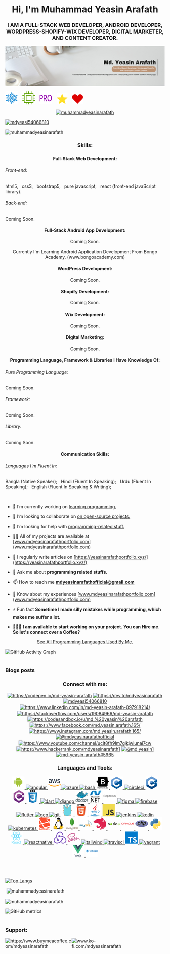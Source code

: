 <h1 align="center">Hi, I'm Muhammad Yeasin Arafath</h1>
<h3 align="center">I AM A FULL-STACK WEB DEVELOPER, ANDROID DEVELOPER, WORDPRESS-SHOPIFY-WIX DEVELOPER, DIGITAL MARKETER, AND CONTENT CREATOR.</h3>
<img src="https://github.com/MuhammadYeasinArafath/MuhammadYeasinArafath/blob/main/Banner.png" alt="banner"></img>
<br>

<a href='https://archiveprogram.github.com/'><img src='https://raw.githubusercontent.com/acervenky/animated-github-badges/master/assets/acbadge.gif' width='40' height='40'></a> <a href='https://docs.github.com/en/developers'><img src='https://raw.githubusercontent.com/acervenky/animated-github-badges/master/assets/devbadge.gif' width='40' height='40'></a> <a href='https://github.com/pricing'><img src='https://raw.githubusercontent.com/acervenky/animated-github-badges/master/assets/pro.gif' width='40' height='40'></a> <a href='https://stars.github.com/'><img src='https://raw.githubusercontent.com/acervenky/animated-github-badges/master/assets/starbadge.gif' width='35' height='35'></a> <a href='https://docs.github.com/en/github/supporting-the-open-source-community-with-github-sponsors'><img src='https://raw.githubusercontent.com/acervenky/animated-github-badges/master/assets/sponsorbadge.gif' width='35' height='35'></a> 

<p align="center"> <a href="https://github.com/ryo-ma/github-profile-trophy"><img src="https://github-profile-trophy.vercel.app/?username=muhammadyeasinarafath" alt="muhammadyeasinarafath" /></a> </p>

<p align="left"> <a href="https://twitter.com/mdyeasi54066810" target="blank"><img src="https://img.shields.io/twitter/follow/mdyeasi54066810?logo=twitter&style=for-the-badge" alt="mdyeasi54066810" /></a> </p>
<p align="left"> <img src="https://komarev.com/ghpvc/?username=muhammadyeasinarafath&label=Profile%20views&color=0e75b6&style=flat" alt="muhammadyeasinarafath" /> </p>

<h3 align="center">Skills:<h3>
<p align="center"><h4 align="center">Full-Stack Web Development:</h4><p align="center"> 
  <h6>Front-end:</h6> html5, &nbsp; css3, &nbsp; bootstrap5, &nbsp; pure javascript, &nbsp; react (front-end javaScript library). 
  <h6>Back-end:</h6> Coming Soon. 
</p>
</p>
  
<p align="center"><h4 align="center">Full-Stack Android App Development:</h4><p align="center">
<p align="center">Coming Soon. </p>
<p align="center">Currently I'm Learning Android Application Development From Bongo Academy. (www.bongoacademy.com)</p> 
</p>
</p>

<p align="center"><h4 align="center">WordPress Development:</h4><p align="center">Coming Soon. </p></p>

<p align="center"><h4 align="center">Shopify Development:</h4><p align="center">Coming Soon. </p></p>

<p align="center"><h4 align="center">Wix Development:</h4><p align="center">Coming Soon. </p></p>

<p align="center"><h4 align="center">Digital Marketing:</h4><p align="center">Coming Soon. </p></p>

<p align="center"><h4 align="center">Programming Language, Framework & Libraries I Have Knowledge Of:</h4><p align="center">
  <h6>Pure Programming Language:</h6> Coming Soon. 
  <h6>Framework:</h6> Coming Soon. 
  <h6>Library:</h6> Coming Soon. 
</p>
</p>
<p align="center"><h4 align="center">Communication Skills:</h4><p align="center">
 <h6>Languages I'm Fluent In:</h6>
 Bangla (Native Speaker);
 &nbsp;
 Hindi (Fluent In Speaking);
  &nbsp;
 Urdu (Fluent In Speaking);
  &nbsp;
 English (Fluent In Speaking & Writing);
  &nbsp;
</p>
</p>
<br>


- 🔭 I’m currently working on [learning programming.](https://github.com/MuhammadYeasinArafath)

- 👯 I’m looking to collaborate on [on open-source projects.](https://github.com/MuhammadYeasinArafath)

- 🤝 I’m looking for help with [programming-related stuff.](https://github.com/MuhammadYeasinArafath)

- 👨‍💻 All of my projects are available at [www.mdyeasinarafathportfolio.com](www.mdyeasinarafathportfolio.com)

- 📝 I regularly write articles on [https://yeasinarafathportfolio.xyz/](https://yeasinarafathportfolio.xyz/)

- 💬 Ask me about **programming related stuffs.**

- 📫 How to reach me **mdyeasinarafathofficial@gmail.com**

- 📄 Know about my experiences [www.mdyeasinarafathportfolio.com](www.mdyeasinarafathportfolio.com)

- ⚡ Fun fact **Sometime I made silly mistakes while programming, which makes me suffer a lot.**

-  🏢👨‍💻 **I am available to start working on your project. You can Hire me. So let's connect over a Coffee?**
<p align="center"> <a href="http://ionicabizau.github.io/github-profile-languages/?user=%2540MuhammadYeasinArafath">See All Programming Languages Used By Me.</a></p>
  

![GitHub Activity Graph](https://activity-graph.herokuapp.com/graph?username=MuhammadYeasinArafath)  
<br>

### Blogs posts
<!-- BLOG-POST-LIST:START -->
<!-- BLOG-POST-LIST:END -->

<h3 align="center">Connect with me:</h3>
<p align="center">
<a href="https://codepen.io/https://codepen.io/md-yeasin-arafath" target="blank"><img align="center" src="https://raw.githubusercontent.com/rahuldkjain/github-profile-readme-generator/master/src/images/icons/Social/codepen.svg" alt="https://codepen.io/md-yeasin-arafath" height="30" width="40" /></a>
<a href="https://dev.to/https://dev.to/mdyeasinarafath" target="blank"><img align="center" src="https://raw.githubusercontent.com/rahuldkjain/github-profile-readme-generator/master/src/images/icons/Social/devto.svg" alt="https://dev.to/mdyeasinarafath" height="30" width="40" /></a>
<a href="https://twitter.com/mdyeasi54066810" target="blank"><img align="center" src="https://raw.githubusercontent.com/rahuldkjain/github-profile-readme-generator/master/src/images/icons/Social/twitter.svg" alt="mdyeasi54066810" height="30" width="40" /></a>
<a href="https://linkedin.com/in/https://www.linkedin.com/in/md-yeasin-arafath-097918214/" target="blank"><img align="center" src="https://raw.githubusercontent.com/rahuldkjain/github-profile-readme-generator/master/src/images/icons/Social/linked-in-alt.svg" alt="https://www.linkedin.com/in/md-yeasin-arafath-097918214/" height="30" width="40" /></a>
<a href="https://stackoverflow.com/users/https://stackoverflow.com/users/19084966/md-yeasin-arafath" target="blank"><img align="center" src="https://raw.githubusercontent.com/rahuldkjain/github-profile-readme-generator/master/src/images/icons/Social/stack-overflow.svg" alt="https://stackoverflow.com/users/19084966/md-yeasin-arafath" height="30" width="40" /></a>
<a href="https://codesandbox.com/https://codesandbox.io/u/md.%20yeasin%20arafath" target="blank"><img align="center" src="https://raw.githubusercontent.com/rahuldkjain/github-profile-readme-generator/master/src/images/icons/Social/codesandbox.svg" alt="https://codesandbox.io/u/md.%20yeasin%20arafath" height="30" width="40" /></a>
<a href="https://fb.com/https://www.facebook.com/md.yeasin.arafath.165/" target="blank"><img align="center" src="https://raw.githubusercontent.com/rahuldkjain/github-profile-readme-generator/master/src/images/icons/Social/facebook.svg" alt="https://www.facebook.com/md.yeasin.arafath.165/" height="30" width="40" /></a>
<a href="https://instagram.com/https://www.instagram.com/md.yeasin.arafath.165/" target="blank"><img align="center" src="https://raw.githubusercontent.com/rahuldkjain/github-profile-readme-generator/master/src/images/icons/Social/instagram.svg" alt="https://www.instagram.com/md.yeasin.arafath.165/" height="30" width="40" /></a>
<a href="https://medium.com/@mdyeasinarafathofficial" target="blank"><img align="center" src="https://raw.githubusercontent.com/rahuldkjain/github-profile-readme-generator/master/src/images/icons/Social/medium.svg" alt="@mdyeasinarafathofficial" height="30" width="40" /></a>
<a href="https://www.youtube.com/c/https://www.youtube.com/channel/ucit8fh9lm7gjkjwiunai7cw" target="blank"><img align="center" src="https://raw.githubusercontent.com/rahuldkjain/github-profile-readme-generator/master/src/images/icons/Social/youtube.svg" alt="https://www.youtube.com/channel/ucit8fh9lm7gjkjwiunai7cw" height="30" width="40" /></a>
<a href="https://www.hackerrank.com/https://www.hackerrank.com/mdyeasinarafath1" target="blank"><img align="center" src="https://raw.githubusercontent.com/rahuldkjain/github-profile-readme-generator/master/src/images/icons/Social/hackerrank.svg" alt="https://www.hackerrank.com/mdyeasinarafath1" height="30" width="40" /></a>
<a href="https://www.hackerearth.com/@md.yeasin1" target="blank"><img align="center" src="https://raw.githubusercontent.com/rahuldkjain/github-profile-readme-generator/master/src/images/icons/Social/hackerearth.svg" alt="@md.yeasin1" height="30" width="40" /></a>
<a href="https://discord.gg/md-yeasin-arafath#5965" target="blank"><img align="center" src="https://raw.githubusercontent.com/rahuldkjain/github-profile-readme-generator/master/src/images/icons/Social/discord.svg" alt="md-yeasin-arafath#5965" height="30" width="40" /></a>
</p>

<h3 align="center">Languages and Tools:</h3>
<p align="center"> <a href="https://developer.android.com" target="_blank" rel="noreferrer"> <img src="https://raw.githubusercontent.com/devicons/devicon/master/icons/android/android-original-wordmark.svg" alt="android" width="40" height="40"/> </a> <a href="https://angular.io" target="_blank" rel="noreferrer"> <img src="https://angular.io/assets/images/logos/angular/angular.svg" alt="angular" width="40" height="40"/> </a> <a href="https://aws.amazon.com" target="_blank" rel="noreferrer"> <img src="https://raw.githubusercontent.com/devicons/devicon/master/icons/amazonwebservices/amazonwebservices-original-wordmark.svg" alt="aws" width="40" height="40"/> </a> <a href="https://azure.microsoft.com/en-in/" target="_blank" rel="noreferrer"> <img src="https://www.vectorlogo.zone/logos/microsoft_azure/microsoft_azure-icon.svg" alt="azure" width="40" height="40"/> </a> <a href="https://www.gnu.org/software/bash/" target="_blank" rel="noreferrer"> <img src="https://www.vectorlogo.zone/logos/gnu_bash/gnu_bash-icon.svg" alt="bash" width="40" height="40"/> </a> <a href="https://getbootstrap.com" target="_blank" rel="noreferrer"> <img src="https://raw.githubusercontent.com/devicons/devicon/master/icons/bootstrap/bootstrap-plain-wordmark.svg" alt="bootstrap" width="40" height="40"/> </a> <a href="https://www.cprogramming.com/" target="_blank" rel="noreferrer"> <img src="https://raw.githubusercontent.com/devicons/devicon/master/icons/c/c-original.svg" alt="c" width="40" height="40"/> </a> <a href="https://circleci.com" target="_blank" rel="noreferrer"> <img src="https://www.vectorlogo.zone/logos/circleci/circleci-icon.svg" alt="circleci" width="40" height="40"/> </a> <a href="https://www.w3schools.com/cpp/" target="_blank" rel="noreferrer"> <img src="https://raw.githubusercontent.com/devicons/devicon/master/icons/cplusplus/cplusplus-original.svg" alt="cplusplus" width="40" height="40"/> </a> <a href="https://www.w3schools.com/cs/" target="_blank" rel="noreferrer"> <img src="https://raw.githubusercontent.com/devicons/devicon/master/icons/csharp/csharp-original.svg" alt="csharp" width="40" height="40"/> </a> <a href="https://www.w3schools.com/css/" target="_blank" rel="noreferrer"> <img src="https://raw.githubusercontent.com/devicons/devicon/master/icons/css3/css3-original-wordmark.svg" alt="css3" width="40" height="40"/> </a> <a href="https://dart.dev" target="_blank" rel="noreferrer"> <img src="https://www.vectorlogo.zone/logos/dartlang/dartlang-icon.svg" alt="dart" width="40" height="40"/> </a> <a href="https://www.djangoproject.com/" target="_blank" rel="noreferrer"> <img src="https://cdn.worldvectorlogo.com/logos/django.svg" alt="django" width="40" height="40"/> </a> <a href="https://www.docker.com/" target="_blank" rel="noreferrer"> <img src="https://raw.githubusercontent.com/devicons/devicon/master/icons/docker/docker-original-wordmark.svg" alt="docker" width="40" height="40"/> </a> <a href="https://dotnet.microsoft.com/" target="_blank" rel="noreferrer"> <img src="https://raw.githubusercontent.com/devicons/devicon/master/icons/dot-net/dot-net-original-wordmark.svg" alt="dotnet" width="40" height="40"/> </a> <a href="https://expressjs.com" target="_blank" rel="noreferrer"> <img src="https://raw.githubusercontent.com/devicons/devicon/master/icons/express/express-original-wordmark.svg" alt="express" width="40" height="40"/> </a> <a href="https://www.figma.com/" target="_blank" rel="noreferrer"> <img src="https://www.vectorlogo.zone/logos/figma/figma-icon.svg" alt="figma" width="40" height="40"/> </a> <a href="https://firebase.google.com/" target="_blank" rel="noreferrer"> <img src="https://www.vectorlogo.zone/logos/firebase/firebase-icon.svg" alt="firebase" width="40" height="40"/> </a> <a href="https://flutter.dev" target="_blank" rel="noreferrer"> <img src="https://www.vectorlogo.zone/logos/flutterio/flutterio-icon.svg" alt="flutter" width="40" height="40"/> </a> <a href="https://cloud.google.com" target="_blank" rel="noreferrer"> <img src="https://www.vectorlogo.zone/logos/google_cloud/google_cloud-icon.svg" alt="gcp" width="40" height="40"/> </a> <a href="https://git-scm.com/" target="_blank" rel="noreferrer"> <img src="https://www.vectorlogo.zone/logos/git-scm/git-scm-icon.svg" alt="git" width="40" height="40"/> </a> <a href="https://golang.org" target="_blank" rel="noreferrer"> <img src="https://raw.githubusercontent.com/devicons/devicon/master/icons/go/go-original.svg" alt="go" width="40" height="40"/> </a> <a href="https://www.w3.org/html/" target="_blank" rel="noreferrer"> <img src="https://raw.githubusercontent.com/devicons/devicon/master/icons/html5/html5-original-wordmark.svg" alt="html5" width="40" height="40"/> </a> <a href="https://www.java.com" target="_blank" rel="noreferrer"> <img src="https://raw.githubusercontent.com/devicons/devicon/master/icons/java/java-original.svg" alt="java" width="40" height="40"/> </a> <a href="https://developer.mozilla.org/en-US/docs/Web/JavaScript" target="_blank" rel="noreferrer"> <img src="https://raw.githubusercontent.com/devicons/devicon/master/icons/javascript/javascript-original.svg" alt="javascript" width="40" height="40"/> </a> <a href="https://www.jenkins.io" target="_blank" rel="noreferrer"> <img src="https://www.vectorlogo.zone/logos/jenkins/jenkins-icon.svg" alt="jenkins" width="40" height="40"/> </a> <a href="https://kotlinlang.org" target="_blank" rel="noreferrer"> <img src="https://www.vectorlogo.zone/logos/kotlinlang/kotlinlang-icon.svg" alt="kotlin" width="40" height="40"/> </a> <a href="https://kubernetes.io" target="_blank" rel="noreferrer"> <img src="https://www.vectorlogo.zone/logos/kubernetes/kubernetes-icon.svg" alt="kubernetes" width="40" height="40"/> </a> <a href="https://laravel.com/" target="_blank" rel="noreferrer"> <img src="https://raw.githubusercontent.com/devicons/devicon/master/icons/laravel/laravel-plain-wordmark.svg" alt="laravel" width="40" height="40"/> </a> <a href="https://www.linux.org/" target="_blank" rel="noreferrer"> <img src="https://raw.githubusercontent.com/devicons/devicon/master/icons/linux/linux-original.svg" alt="linux" width="40" height="40"/> </a> <a href="https://www.mongodb.com/" target="_blank" rel="noreferrer"> <img src="https://raw.githubusercontent.com/devicons/devicon/master/icons/mongodb/mongodb-original-wordmark.svg" alt="mongodb" width="40" height="40"/> </a> <a href="https://www.mysql.com/" target="_blank" rel="noreferrer"> <img src="https://raw.githubusercontent.com/devicons/devicon/master/icons/mysql/mysql-original-wordmark.svg" alt="mysql" width="40" height="40"/> </a> <a href="https://nestjs.com/" target="_blank" rel="noreferrer"> <img src="https://raw.githubusercontent.com/devicons/devicon/master/icons/nestjs/nestjs-plain.svg" alt="nestjs" width="40" height="40"/> </a> <a href="https://nodejs.org" target="_blank" rel="noreferrer"> <img src="https://raw.githubusercontent.com/devicons/devicon/master/icons/nodejs/nodejs-original-wordmark.svg" alt="nodejs" width="40" height="40"/> </a> <a href="https://www.oracle.com/" target="_blank" rel="noreferrer"> <img src="https://raw.githubusercontent.com/devicons/devicon/master/icons/oracle/oracle-original.svg" alt="oracle" width="40" height="40"/> </a> <a href="https://www.php.net" target="_blank" rel="noreferrer"> <img src="https://raw.githubusercontent.com/devicons/devicon/master/icons/php/php-original.svg" alt="php" width="40" height="40"/> </a> <a href="https://www.python.org" target="_blank" rel="noreferrer"> <img src="https://raw.githubusercontent.com/devicons/devicon/master/icons/python/python-original.svg" alt="python" width="40" height="40"/> </a> <a href="https://reactjs.org/" target="_blank" rel="noreferrer"> <img src="https://raw.githubusercontent.com/devicons/devicon/master/icons/react/react-original-wordmark.svg" alt="react" width="40" height="40"/> </a> <a href="https://reactnative.dev/" target="_blank" rel="noreferrer"> <img src="https://reactnative.dev/img/header_logo.svg" alt="reactnative" width="40" height="40"/> </a> <a href="https://redux.js.org" target="_blank" rel="noreferrer"> <img src="https://raw.githubusercontent.com/devicons/devicon/master/icons/redux/redux-original.svg" alt="redux" width="40" height="40"/> </a> <a href="https://sass-lang.com" target="_blank" rel="noreferrer"> <img src="https://raw.githubusercontent.com/devicons/devicon/master/icons/sass/sass-original.svg" alt="sass" width="40" height="40"/> </a> <a href="https://tailwindcss.com/" target="_blank" rel="noreferrer"> <img src="https://www.vectorlogo.zone/logos/tailwindcss/tailwindcss-icon.svg" alt="tailwind" width="40" height="40"/> </a> <a href="https://travis-ci.org" target="_blank" rel="noreferrer"> <img src="https://www.vectorlogo.zone/logos/travis-ci/travis-ci-icon.svg" alt="travisci" width="40" height="40"/> </a> <a href="https://www.typescriptlang.org/" target="_blank" rel="noreferrer"> <img src="https://raw.githubusercontent.com/devicons/devicon/master/icons/typescript/typescript-original.svg" alt="typescript" width="40" height="40"/> </a> <a href="https://www.vagrantup.com/" target="_blank" rel="noreferrer"> <img src="https://www.vectorlogo.zone/logos/vagrantup/vagrantup-icon.svg" alt="vagrant" width="40" height="40"/> </a> <a href="https://vuejs.org/" target="_blank" rel="noreferrer"> <img src="https://raw.githubusercontent.com/devicons/devicon/master/icons/vuejs/vuejs-original-wordmark.svg" alt="vuejs" width="40" height="40"/> </a> <a href="https://webpack.js.org" target="_blank" rel="noreferrer"> <img src="https://raw.githubusercontent.com/devicons/devicon/d00d0969292a6569d45b06d3f350f463a0107b0d/icons/webpack/webpack-original-wordmark.svg" alt="webpack" width="40" height="40"/> </a> </p>

<br><br>

[![Top Langs](https://github-readme-stats.vercel.app/api/top-langs/?username=MuhammadYeasinArafath)](https://github.com/anuraghazra/github-readme-stats)

<p>&nbsp;<img align="center" src="https://github-readme-stats.vercel.app/api?username=muhammadyeasinarafath&show_icons=true&locale=en" alt="muhammadyeasinarafath" /></p>

<p><img align="center" src="https://github-readme-streak-stats.herokuapp.com/?user=muhammadyeasinarafath&" alt="muhammadyeasinarafath" /></p>

![GitHub metrics](https://metrics.lecoq.io/MuhammadYeasinArafath)  
<br>
<h3 align="left">Support:</h3>
<p><a href="https://www.buymeacoffee.com/https://www.buymeacoffee.com/mdyeasinarafath"> <img align="left" src="https://cdn.buymeacoffee.com/buttons/v2/default-yellow.png" height="50" width="210" alt="https://www.buymeacoffee.com/mdyeasinarafath" /></a><a href="https://ko-fi.com/www.ko-fi.com/mdyeasinarafath"> <img align="left" src="https://cdn.ko-fi.com/cdn/kofi3.png?v=3" height="50" width="210" alt="www.ko-fi.com/mdyeasinarafath" /></a></p>
